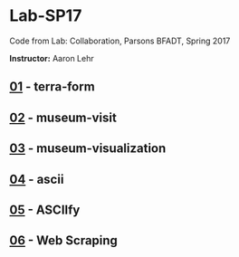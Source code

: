 # Lab-SP17
Code from Lab: Collaboration, Parsons BFADT, Spring 2017

**Instructor:** Aaron Lehr

## [01](01/) - terra-form

## [02](02/) - museum-visit

## [03](03/) - museum-visualization

## [04](04/) - ascii

## [05](https://github.com/mbrav/asciify) - ASCIIfy

## [06](06/) - Web Scraping

